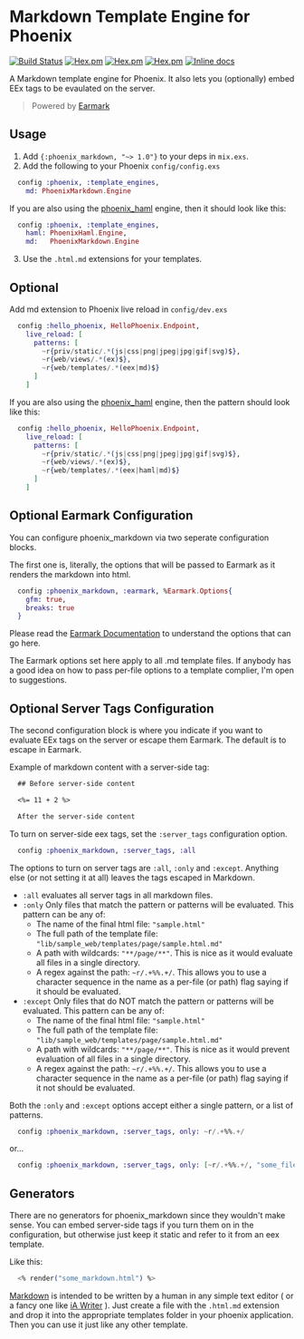 # Markdown Template Engine for Phoenix

[![Build Status](https://travis-ci.org/boydm/phoenix_markdown.svg?branch=master)](https://travis-ci.org/boydm/phoenix_markdown)
[![Hex.pm](https://img.shields.io/hexpm/v/phoenix_markdown.svg)](https://hex.pm/packages/phoenix_markdown)
[![Hex.pm](https://img.shields.io/hexpm/dw/phoenix_markdown.svg)](https://hex.pm/packages/phoenix_markdown)
[![Hex.pm](https://img.shields.io/hexpm/dt/phoenix_markdown.svg)](https://hex.pm/packages/phoenix_markdown)
[![Inline docs](http://inch-ci.org/github/boydm/phoenix_markdown.svg?branch=master)](http://inch-ci.org/github/boydm/phoenix_markdown)


A Markdown template engine for Phoenix. It also lets you (optionally) embed EEx tags to be evaulated on the server.

> Powered by [Earmark](https://github.com/pragdave/earmark)

## Usage

1. Add `{:phoenix_markdown, "~> 1.0"}` to your deps in `mix.exs`.
2. Add the following to your Phoenix `config/config.exs`
```elixir
  config :phoenix, :template_engines,
    md: PhoenixMarkdown.Engine
```

If you are also using the [phoenix_haml](https://github.com/chrismccord/phoenix_haml) engine, then it should look like this:
```elixir
  config :phoenix, :template_engines,
    haml: PhoenixHaml.Engine,
    md:   PhoenixMarkdown.Engine
```

3. Use the `.html.md` extensions for your templates.

## Optional

Add md extension to Phoenix live reload in `config/dev.exs`

```elixir
  config :hello_phoenix, HelloPhoenix.Endpoint,
    live_reload: [
      patterns: [
        ~r{priv/static/.*(js|css|png|jpeg|jpg|gif|svg)$},
        ~r{web/views/.*(ex)$},
        ~r{web/templates/.*(eex|md)$}
      ]
    ]
```

If you are also using the [phoenix_haml](https://github.com/chrismccord/phoenix_haml) engine,
then the pattern should look like this:

```elixir
  config :hello_phoenix, HelloPhoenix.Endpoint,
    live_reload: [
      patterns: [
        ~r{priv/static/.*(js|css|png|jpeg|jpg|gif|svg)$},
        ~r{web/views/.*(ex)$},
        ~r{web/templates/.*(eex|haml|md)$}
      ]
    ]
```

## Optional Earmark Configuration

You can configure phoenix_markdown via two seperate configuration blocks.

The first one is,
literally, the options that will be passed to Earmark as it renders the markdown into html.

```elixir
  config :phoenix_markdown, :earmark, %Earmark.Options{
    gfm: true,
    breaks: true
  }
```

Please read the [Earmark Documentation](https://hexdocs.pm/earmark/Earmark.html#as_html!/2) to understand
the options that can go here.

The Earmark options set here apply to all .md template files. If anybody has a good idea on how to pass
per-file options to a template complier, I'm open to suggestions.

## Optional Server Tags Configuration

The second configuration block is where you indicate if you want to evaluate EEx tags on the server
or escape them Earmark. The default is to escape in Earmark.

Example of markdown content with a server-side tag:

```markdown
  ## Before server-side content

  <%= 11 + 2 %>

  After the server-side content
```

To turn on server-side eex tags, set the `:server_tags` configuration option.

```elixir
  config :phoenix_markdown, :server_tags, :all
```

The options to turn on server tags are `:all`, `:only` and `:except`. Anything else (or not setting it at all)
leaves the tags escaped in Markdown.

* `:all` evaluates all server tags in all markdown files.
* `:only` Only files that match the pattern or patterns will be evaluated. 
  This pattern can be any of:
    * The name of the final html file: `"sample.html"`
    * The full path of the template file: `"lib/sample_web/templates/page/sample.html.md"`
    * A path with wildcards: `"**/page/**"`. This is nice as it would evaluate all files in a single directory.
    * A regex against the path: `~r/.+%%.+/`. This allows you to use a character sequence in the name as a per-file (or path) flag saying if it should be evaluated.
* `:except` Only files that do NOT match the pattern or patterns will be evaluated.
  This pattern can be any of:
    * The name of the final html file: `"sample.html"`
    * The full path of the template file: `"lib/sample_web/templates/page/sample.html.md"`
    * A path with wildcards: `"**/page/**"`. This is nice as it would prevent evaluation of all files in a single directory.
    * A regex against the path: `~r/.+%%.+/`. This allows you to use a character sequence in the name as a per-file (or path) flag saying if it not should be evaluated.

Both the `:only` and `:except` options accept either a single pattern, or a list of patterns.

  ```elixir
    config :phoenix_markdown, :server_tags, only: ~r/.+%%.+/
  ```
  or...

  ```elixir
    config :phoenix_markdown, :server_tags, only: [~r/.+%%.+/, "some_file.html"]
  ```

## Generators

There are no generators for phoenix_markdown since they wouldn't make sense. You can embed server-side
tags if you turn them on in the configuration, but otherwise just keep it static and refer to it from
an eex template.

Like this:
```elixir
  <% render("some_markdown.html") %>
```

[Markdown](https://daringfireball.net/projects/markdown/) is intended to be written by a human
in any simple text editor ( or a fancy one like [iA Writer](https://ia.net/writer) ). Just create
a file with the `.html.md` extension and drop it into the appropriate templates folder in your
phoenix application. Then you can use it just like any other template.
